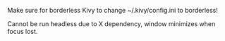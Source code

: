 Make sure for borderless Kivy to change ~/.kivy/config.ini to borderless!

Cannot be run headless due to X dependency, window minimizes when focus lost.
